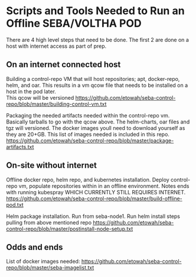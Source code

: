 # Scripts and Tools Needed to Run an Offline SEBA/VOLTHA POD

There are 4 high level steps that need to be done.   The first 2 are done on a host with internet access as part of prep.

## On an internet connected host
Building a control-repo VM that will host repositories; apt, docker-repo, helm, and oar.   This results in a vm qcow file that needs to be installed on a host in the pod later.  
This qcow will be versioned
https://github.com/etowah/seba-control-repo/blob/master/building-control-vm.txt

Packaging the needed artifacts needed within the control-repo vm.   Basically tarballs to go with the qcow above. The helm-charts, oar files and tgz will versioned.  The docker images youll need to download yourself as they are 20+GB.  This list of images needed is included in this repo.
https://github.com/etowah/seba-control-repo/blob/master/package-artifacts.txt

## On-site without internet
Offline docker repo, helm repo, and kubernetes installation.  Deploy control-repo vm, populate repositories within in an offline environment.  Notes ends with running kubespray WHICH CURRENTLY STILL REQUIRES INTERNET.    
https://github.com/etowah/seba-control-repo/blob/master/build-offline-pod.txt

Helm package installation.    Run from seba-node1.   Run helm install steps pulling from above mentioned repo
https://github.com/etowah/seba-control-repo/blob/master/postinstall-node-setup.txt



## Odds and ends
List of docker images needed:
https://github.com/etowah/seba-control-repo/blob/master/seba-imagelist.txt
